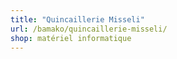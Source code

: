 ```yaml
---
title: "Quincaillerie Misseli"
url: /bamako/quincaillerie-misseli/
shop: matériel informatique
---
```

